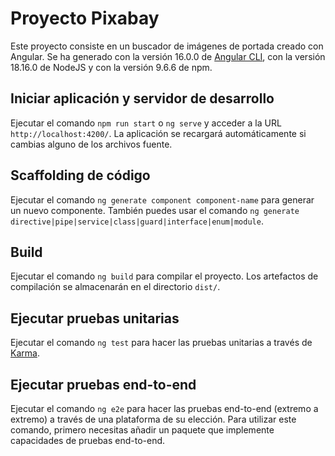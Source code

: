 # Proyecto Pixabay

Este proyecto consiste en un buscador de imágenes de portada creado con Angular. Se ha generado con la versión 16.0.0 de [Angular CLI](https://github.com/angular/angular-cli), con la versión 18.16.0 de NodeJS y con la versión 9.6.6 de npm.

## Iniciar aplicación y servidor de desarrollo

Ejecutar el comando `npm run start` o `ng serve` y acceder a la URL `http://localhost:4200/`. La aplicación se recargará automáticamente si cambias alguno de los archivos fuente.

## Scaffolding de código

Ejecutar el comando `ng generate component component-name` para generar un nuevo componente. También puedes usar el comando `ng generate directive|pipe|service|class|guard|interface|enum|module`.

## Build

Ejecutar el comando `ng build` para compilar el proyecto. Los artefactos de compilación se almacenarán en el directorio `dist/`.

## Ejecutar pruebas unitarias

Ejecutar el comando `ng test` para hacer las pruebas unitarias a través de [Karma](https://karma-runner.github.io).

## Ejecutar pruebas end-to-end

Ejecutar el comando `ng e2e` para hacer las pruebas end-to-end (extremo a extremo) a través de una plataforma de su elección. Para utilizar este comando, primero necesitas añadir un paquete que implemente capacidades de pruebas end-to-end.
